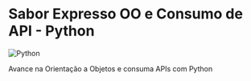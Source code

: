 # Sabor Expresso OO e Consumo de API - Python

![Python](https://img.shields.io/badge/Python-3776AB?style=for-the-badge&logo=python&logoColor=white)

Avance na Orientação a Objetos e consuma APIs com Python
